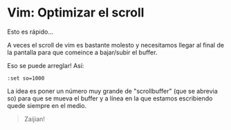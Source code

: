 # Vim: Optimizar el scroll

Esto es rápido...

A veces el scroll de vim es bastante molesto y necesitamos llegar al final de la
 pantalla para que comeince a bajar/subir el buffer.

Eso se puede arreglar! Así:

    :set so=1000

La idea es poner un número muy grande de "scrollbuffer" (que se abrevia so) para
 que se mueva el buffer y a línea en la que estamos escribiendo quede siempre en
 el medio.

> Zaijian!

